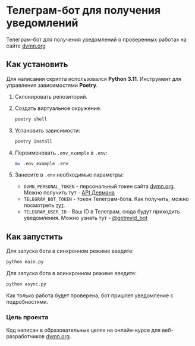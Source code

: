 # Телеграм-бот для получения уведомлений 
Телеграм-бот для получения уведомлений о проверенных работах на сайте [dvmn.org](https://dvmn.org/)


## Как установить

Для написания скрипта использовался __Python 3.11__.
Инструмент для управления зависимостями __Poetry__.

1. Склонировать репозиторий.
   
2. Создать виртуальное окружение.
    ```bash
    poetry shell
    ```
3. Установить зависимости:
    ```bash
    poetry install
    ```
4. Переименовать `.env_example` в `.env`:
   ```bash
   mv .env_example .env
   ```
5. Занесите в `.env` необходимые параметры:

   - `DVMN_PERSONAL_TOKEN` - персональный токен сайта [dvmn.org](https://dvmn.org/). Можно получить тут - [API Девмана](https://dvmn.org/api/docs/)
   - `TELEGRAM_BOT_TOKEN` - токен Телеграм-бота. Как получить, можно посмотреть [тут](https://way23.ru/регистрация-бота-в-telegram.html).
   - `TELEGRAM_USER_ID` - Ваш ID в Телеграм, сюда будут приходить уведомления. Можно узнать тут - [@getmyid_bot](https://t.me/getmyid_bot)

## Как запустить

Для запуска бота в синхронном режиме введите:
```bash
python main.py
```

Для запуска бота в асинхронном режиме введите:
```bash
python async.py
```
Как только работа будет проверена, бот пришлет уведомление с подробностями.

### Цель проекта

Код написан в образовательных целях на онлайн-курсе для веб-разработчиков [dvmn.org](https://dvmn.org/).